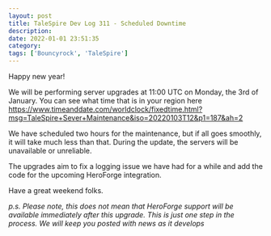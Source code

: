 ```yaml
---
layout: post
title: TaleSpire Dev Log 311 - Scheduled Downtime
description:
date: 2022-01-01 23:51:35
category:
tags: ['Bouncyrock', 'TaleSpire']
---
```


Happy new year!

We will be performing server upgrades at 11:00 UTC on Monday, the 3rd of January. You can see what time that is in your region here https://www.timeanddate.com/worldclock/fixedtime.html?msg=TaleSpire+Sever+Maintenance&iso=20220103T12&p1=187&ah=2

We have scheduled two hours for the maintenance, but if all goes smoothly, it will take much less than that. During the update, the servers will be unavailable or unreliable.

The upgrades aim to fix a logging issue we have had for a while and add the code for the upcoming HeroForge integration.

Have a great weekend folks.


*p.s. Please note, this does not mean that HeroForge support will be available immediately after this upgrade. This is just one step in the process. We will keep you posted with news as it develops*
